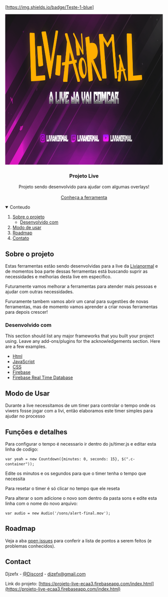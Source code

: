 [https://img.shields.io/badge/Teste-1-blue]
<br />
<p align="center">
  <a href="https://www.twitch.tv/livianormal">
    <img src="img/tela de espera.png" alt="Logo" width="854" height="480">
  </a>

  <h3 align="center">Projeto Live</h3>

  <p align="center">
    Projeto sendo desenvolvido para ajudar com algumas overlays!
    <br />
    <br />
    <a href="https://projeto-live-ecaa3.firebaseapp.com/index.html">Conheça a ferramenta</a>
</p>

<details open="open">
  <summary>Conteudo</summary>
  <ol>
    <li>
      <a href="#Sobre-o-projeto">Sobre o projeto</a>
      <ul>
        <li><a href="#Desenvolvido-com">Desenvolvido com</a></li>
      </ul>
    </li>
    <li><a href="#Modo-de-usar">Modo de usar</a></li>
    <li><a href="#roadmap">Roadmap</a></li>
    <li><a href="#Contato">Contato</a></li>
  </ol>
</details>


## Sobre o projeto

Estas ferramentas estão sendo desenvolvidas para a live da <a target="_parent" type="link" href="https://www.twitch.tv/livianormal">Livianormal</a> e de momentos boa parte dessas ferramentas está buscando suprir as necessidades e melhorias desta live em especifico.</p>
<p>Futuramente vamos melhorar a ferramentas para atender mais pessoas e ajudar com outras necessidades.</p>
<p>Fururamente tambem vamos abrir um canal para sugestões de novas ferramentas, mas de momento vamos aprender a criar novas ferramentas para depois crescer!

### Desenvolvido com

This section should list any major frameworks that you built your project using. Leave any add-ons/plugins for the acknowledgements section. Here are a few examples.
* [Html](https://developer.mozilla.org/pt-BR/docs/Web/HTML)
* [JavaScript](https://developer.mozilla.org/pt-BR/docs/Web/JavaScript)
* [CSS](https://www.w3schools.com/css/)
* [Firebase](https://firebase.google.com/?hl=pt-br)
* [Firebase Real Time Database](https://firebase.google.com/docs/database)

## Modo de Usar

<p>Durante a live necessitamos de um timer para controlar o tempo onde os viwers fosse jogar com a livi, então elaboramos este timer simples para ajudar no processo<p>

<h2>Funções e detalhes</h2>

<p>Para configurar o tempo é necessario ir dentro do js/timer.js e editar esta linha de codigo:<p>

    var yeah = new Countdown({minutes: 0, seconds: 15}, $(".c-container"));

<p>Edite os minutos e os segundos para que o timer tenha o tempo que necessita<p>

<p>Para resetar o timer é só clicar no tempo que ele reseta<p>

<p>Para alterar o som adicione o novo som dentro da pasta sons e edite esta linha com o nome do novo arquivo: <p>

    var audio = new Audio('/sons/alert-final.mov');


## Roadmap

Veja a aba [open issues](https://github.com/MesopotamiaAlpha/Ferramentas-live/issues) para conferir a lista de pontos a serem feitos (e problemas conhecidos).


## Contact

Djzefx - [@Discord](258717029027151873) - djzefx@gmail.com

Link do projeto: [https://projeto-live-ecaa3.firebaseapp.com/index.html](https://projeto-live-ecaa3.firebaseapp.com/index.html)